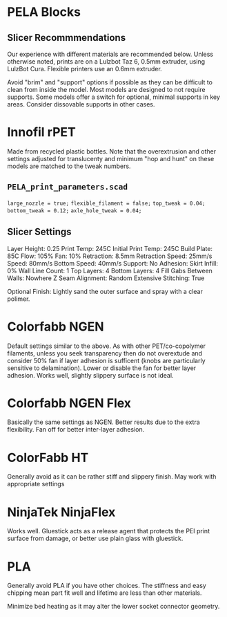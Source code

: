 # PELA Blocks
## Slicer Recommmendations

Our experience with different materials are recommended below. Unless otherwise noted, prints are on a Lulzbot Taz 6, 0.5mm extruder, using LulzBot Cura. Flexible printers use an 0.6mm extruder.

Avoid "brim" and "support" options if possible as they can be difficult to clean from inside the model. Most models are designed to not require supports. Some models offer a switch for optional, minimal supports in key areas. Consider dissovable supports in other cases.

# Innofil rPET

Made from recycled plastic bottles. Note that the overextrusion and other settings adjusted for translucenty and minimum "hop and hunt" on these models are matched to the tweak numbers.

## `PELA_print_parameters.scad`
`large_nozzle = true;`
`flexible_filament = false;`
`top_tweak = 0.04;`
`bottom_tweak = 0.12;`
`axle_hole_tweak = 0.04;`

## Slicer Settings
Layer Height: 0.25
Print Temp: 245C
Initial Print Temp: 245C
Build Plate: 85C
Flow: 105%
Fan: 10%
Retraction: 8.5mm
Retraction Speed: 25mm/s
Speed: 80mm/s
Bottom Speed: 40mm/s
Support: No
Adhesion: Skirt
Infill: 0%
Wall Line Count: 1
Top Layers: 4
Bottom Layers: 4
Fill Gabs Between Walls: Nowhere
Z Seam Alignment: Random
Extensive Stitching: True

Optional Finish: Lightly sand the outer surface and spray with a clear polimer.

# Colorfabb NGEN

Default settings similar to the above. As with other PET/co-copolymer filaments, unless you seek transparency then do not overextude and consider 50% fan if layer adhesion is sufficent (knobs are particularly sensitive to delamination). Lower or disable the fan for better layer adhesion. Works well, slightly slippery surface is not ideal.

# Colorfabb NGEN Flex

Basically the same settings as NGEN. Better results due to the extra flexibility. Fan off for better inter-layer adhesion.

# ColorFabb HT

Generally avoid as it can be rather stiff and slippery finish. May work with appropriate settings

# NinjaTek NinjaFlex

Works well. Gluestick acts as a release agent that protects the PEI print surface from damage, or better use plain glass with gluestick.

# PLA

Generally avoid PLA if you have other choices. The stiffness and easy chipping mean part fit well and lifetime are less than other materials.

Minimize bed heating as it may alter the lower socket connector geometry.

